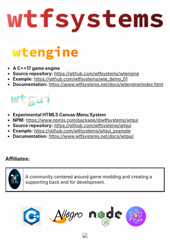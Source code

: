 ![wtfsystems](https://github.com/wtfsystems/.github/blob/main/wtf_logo_large.png)

<br/>

<img style="height: 48px;" src="https://github.com/wtfsystems/.github/blob/main/wte_logo.png">

- __A C++17 game engine__
- __Source repository:__  https://github.com/wtfsystems/wtengine
- __Example:__ https://github.com/wtfsystems/wte_demo_01
- __Documentation:__ https://www.wtfsystems.net/docs/wtengine/index.html

&nbsp;&nbsp;<img style="height: 48px;" src="https://github.com/wtfsystems/.github/blob/main/wtgui_logo.png">

- __Experimental HTML5 Canvas Menu System__
- __NPM:__ https://www.npmjs.com/package/@wtfsystems/wtgui
- __Source repository:__  https://github.com/wtfsystems/wtgui
- __Example:__ https://github.com/wtfsystems/wtgui_example
- __Documentation:__ https://www.wtfsystems.net/docs/wtgui/

<br/>

### Affiliates:
<table border="2">
<tr>
  <td>
  <a href="https://moddingcommunity.com/">
  <img style="height: 64px;" src="https://github.com/wtfsystems/.github/blob/main/tmc/tmc_icon_one_v2_icon_font4_light.png"></a>
  </td>
  <td>
  A community centered around game modding and creating a supporting back end for development.
  </td>
</tr>
</table>

<br/>

<p align="center">
<a href="https://isocpp.org/std/the-standard">
<img style="height: 64px;" src="https://github.com/wtfsystems/.github/blob/main/img/c-logo-1.png"></a>&nbsp;&nbsp;
<a href="https://liballeg.org/">
<img style="height: 64px;" src="https://github.com/wtfsystems/.github/blob/main/img/allegro_logo.png"></a>&nbsp;&nbsp;
<a href="https://nodejs.org/">
<img style="height: 64px;" src="https://github.com/wtfsystems/.github/blob/main/img/nodejs.png"></a>&nbsp;&nbsp;
<a href="https://electron-vite.github.io/">
<img style="height: 64px;" src="https://github.com/wtfsystems/.github/blob/main/img/electron-vite.svg"></a>&nbsp;&nbsp;
<br/><br/>
<a href="https://endsoftwarepatents.org/innovating-without-patents"><img style="height: 45px;" src="https://static.fsf.org/nosvn/esp/logos/patent-free.svg"></a>
</p>
